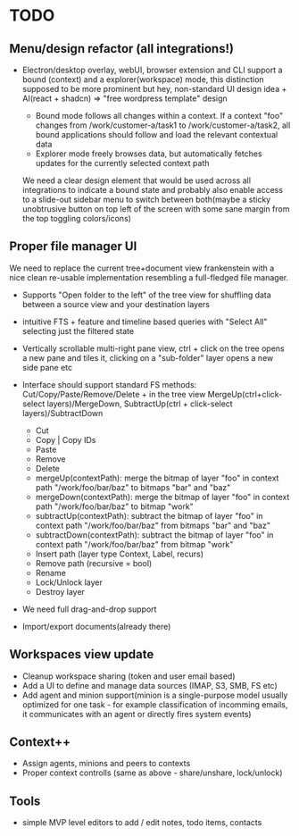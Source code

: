 # TODO

## Menu/design refactor (all integrations!)

- Electron/desktop overlay, webUI, browser extension and CLI support a bound (context) and a explorer(workspace) mode, this distinction supposed to be more prominent but hey, non-standard UI design idea + AI(react + shadcn) => "free wordpress template" design
  - Bound mode follows all changes within a context. If a context "foo" changes from /work/customer-a/task1 to /work/customer-a/task2, all bound applications should follow and load the relevant contextual data
  - Explorer mode freely browses data, but automatically fetches updates for the currently selected context path

  We need a clear design element that would be used across all integrations to indicate a bound state and probably also enable access to a slide-out sidebar menu to switch between both(maybe a sticky unobtrusive button on top left of the screen with some sane margin from the top toggling colors/icons)

## Proper file manager UI

We need to replace the current  tree+document view frankenstein with a nice clean re-usable implementation resembling a full-fledged file manager.
- Supports "Open folder to the left" of the tree view for shuffling data between a source view and your destination layers
- intuitive FTS + feature and timeline based queries with "Select All" selecting just the filtered state
- Vertically scrollable multi-right pane view, ctrl + click on the tree opens a new pane and tiles it, clicking on a "sub-folder" layer opens a new side pane etc
- Interface should support standard FS methods: Cut/Copy/Paste/Remove/Delete + in the tree view MergeUp(ctrl+click-select layers)/MergeDown, SubtractUp(ctrl + click-select layers)/SubtractDown
  - Cut
  - Copy | Copy IDs
  - Paste
  - Remove
  - Delete
  - mergeUp(contextPath): merge the bitmap of layer "foo" in context path "/work/foo/bar/baz" to bitmaps "bar" and "baz"
  - mergeDown(contextPath): merge the bitmap of layer "foo" in context path "/work/foo/bar/baz" to bitmap "work"
  - subtractUp(contextPath): subtract the bitmap of layer "foo" in context path "/work/foo/bar/baz" from bitmaps "bar" and "baz"
  - subtractDown(contextPath): subtract the bitmap of layer "foo" in context path "/work/foo/bar/baz" from bitmap "work"
  - Insert path (layer type Context, Label, recurs)
  - Remove path (recursive = bool)
  - Rename 
  - Lock/Unlock layer
  - Destroy layer

- We need full drag-and-drop support
- Import/export documents(already there)

## Workspaces view update

- Cleanup workspace sharing (token and user email based)
- Add a UI to define and manage data sources (IMAP, S3, SMB, FS etc)
- Add agent and minion support(minion is a single-purpose model usually optimized for one task - for example classification of incomming emails, it communicates with an agent or directly fires system events)

## Context++

- Assign agents, minions and peers to contexts
- Proper context controlls (same as above - share/unshare, lock/unlock)

## Tools

- simple MVP level editors to add / edit notes, todo items, contacts
